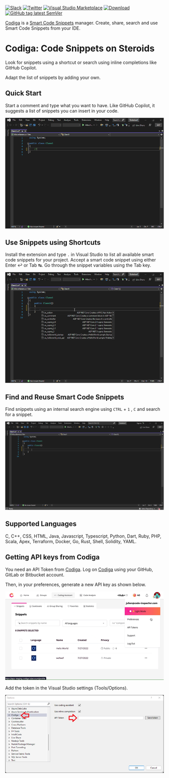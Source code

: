 [![Slack](https://img.shields.io/badge/Slack-@codigahq.svg?logo=slack)](https://join.slack.com/t/codigahq/shared_invite/zt-9hvmfwie-9BUVFwZDwvpIGlkHv2mzYQ)
[![Twitter](https://img.shields.io/badge/Twitter-getcodiga-blue?logo=twitter&logoColor=blue&color=blue)](https://twitter.com/getcodiga)
[![Visual Studio Marketplace](https://vsmarketplacebadge.apphb.com/installs-short/codiga.vsextension.svg?style=flat-square)](https://marketplace.visualstudio.com/items?itemName=codiga.vsextension)
[![Download](https://vsmarketplacebadge.apphb.com/downloads-short/codiga.vsextension.svg)](https://marketplace.visualstudio.com/items?itemName=codiga.vsextension)
[![GitHub tag latest SemVer](https://img.shields.io/github/v/tag/codiga/visualstudio-extension)](https://github.com/codiga/visualstudio-extension/releases/latest)


[Codiga](https://www.codiga.io) is a [Smart Code Snippets](https://www.codiga.io/code-snippets/smart-code-snippets/) manager. Create, share, search and use Smart Code Snippets from your IDE.

# Codiga: Code Snippets on Steroids

Look for snippets using a shortcut or search using inline completions like GitHub Copilot.

Adapt the list of snippets by adding your own.

## Quick Start

Start a comment and type what you want to have. Like GitHub Copilot, it suggests a list of snippets you can insert in your code.

![Use of smart code snippet in C#](https://github.com/codiga/visualstudio-extension/raw/main/images/inline.gif)

## Use Snippets using Shortcuts

Install the extension and type `.` in Visual Studio to list all available smart code snippets for your project. Accept a smart code snippet using either Enter ↩ or Tab ↹. Go through the snippet variables using the Tab key.

![Use of smart code snippet in C#](https://github.com/codiga/visualstudio-extension/raw/main/images/shortcut.gif)

## Find and Reuse Smart Code Snippets

Find snippets using an internal search engine using `CTRL` + `1` , `C` and search for a snippet.

![Coding Assistant to find snippets](https://github.com/codiga/visualstudio-extension/raw/main/images/search.gif)

## Supported Languages

C, C++, CSS, HTML, Java, Javascript, Typescript, Python, Dart, Ruby, PHP, Scala, Apex, Terraform, Docker, Go, Rust, Shell, Solidity, YAML.

## Getting API keys from Codiga

You need an API Token from [Codiga](https://codiga.io).
Log on [Codiga](https://app.codiga.io) using your GitHub, GitLab or Bitbucket account.

Then, in your preferences, generate a new API key as shown below.

![Generate API Token on Codiga](https://github.com/codiga/visualstudio-extension/raw/main/images/api-token-creation.gif)

Add the token in the Visual Studio settings (Tools/Options).

![Enter your API keys](https://github.com/codiga/visualstudio-extension/raw/main/images/settings.png)